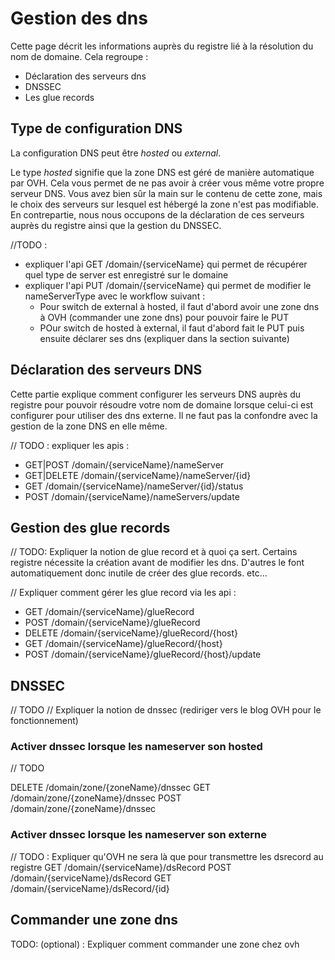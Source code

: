 # Gestion des dns

Cette page décrit les informations auprès du registre lié à la résolution du nom de domaine. Cela regroupe :

- Déclaration des serveurs dns
- DNSSEC
- Les glue records


## Type de configuration DNS

La configuration DNS peut être *hosted* ou *external*. 

Le type *hosted* signifie que la zone DNS est géré de manière automatique par OVH.
Cela vous permet de ne pas avoir à créer vous même votre propre serveur DNS.
Vous avez bien sûr la main sur le contenu de cette zone, mais le choix des serveurs sur lesquel est hébergé la zone n'est pas modifiable. En contrepartie, nous nous occupons de la déclaration de ces serveurs auprès du registre ainsi que la gestion du DNSSEC.

//TODO : 
- expliquer l'api  GET /domain/{serviceName} qui permet de récupérer quel type de server est enregistré sur le domaine
- expliquer l'api PUT /domain/{serviceName} qui permet de modifier le nameServerType avec le workflow suivant :
  - Pour switch de external à hosted, il faut d'abord avoir une zone dns à OVH (commander une zone dns) pour pouvoir faire le PUT
  - POur switch de hosted à external, il faut d'abord fait le PUT puis ensuite déclarer ses dns (expliquer dans la section suivante)

## Déclaration des serveurs DNS

 
Cette partie explique comment configurer les serveurs DNS auprès du registre pour pouvoir résoudre votre nom de domaine lorsque celui-ci est configurer pour utiliser des dns externe. Il ne faut pas la confondre avec la gestion de la zone DNS en elle même. 

// TODO : expliquer les apis :
- GET|POST /domain/{serviceName}/nameServer
- GET|DELETE /domain/{serviceName}/nameServer/{id}
- GET /domain/{serviceName}/nameServer/{id}/status
- POST /domain/{serviceName}/nameServers/update
## Gestion des glue records

// TODO: Expliquer la notion de glue record et à quoi ça sert. Certains registre nécessite la création avant de modifier les dns. D'autres le font automatiquement donc inutile de créer des glue records. etc...

// Expliquer comment gérer les glue record via les api :
- GET /domain/{serviceName}/glueRecord
- POST /domain/{serviceName}/glueRecord
- DELETE /domain/{serviceName}/glueRecord/{host}
- GET /domain/{serviceName}/glueRecord/{host}
- POST /domain/{serviceName}/glueRecord/{host}/update

## DNSSEC 

// TODO
// Expliquer la notion de dnssec (rediriger vers le blog OVH pour le fonctionnement)

### Activer dnssec lorsque les nameserver son hosted

// TODO


DELETE /domain/zone/{zoneName}/dnssec
GET /domain/zone/{zoneName}/dnssec
POST /domain/zone/{zoneName}/dnssec

### Activer dnssec lorsque les nameserver son externe

// TODO : Expliquer qu'OVH ne sera là que pour transmettre les dsrecord au registre
GET /domain/{serviceName}/dsRecord
POST /domain/{serviceName}/dsRecord
GET /domain/{serviceName}/dsRecord/{id}

## Commander une zone dns

TODO: (optional) : Expliquer comment commander une zone chez ovh